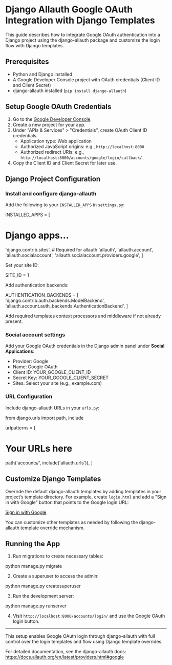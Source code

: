 # Django Allauth Google OAuth Integration with Django Templates

This guide describes how to integrate Google OAuth authentication into a Django project using the django-allauth package and customize the login flow with Django templates.

## Prerequisites
- Python and Django installed
- A Google Developer Console project with OAuth credentials (Client ID and Client Secret)
- django-allauth installed (`pip install django-allauth`)

## Setup Google OAuth Credentials
1. Go to the [Google Developer Console](https://console.developers.google.com/).
2. Create a new project for your app.
3. Under "APIs & Services" > "Credentials", create OAuth Client ID credentials.
   - Application type: Web application
   - Authorized JavaScript origins: e.g., `http://localhost:8000`
   - Authorized redirect URIs: e.g., `http://localhost:8000/accounts/google/login/callback/`
4. Copy the Client ID and Client Secret for later use.

## Django Project Configuration

### Install and configure django-allauth

Add the following to your `INSTALLED_APPS` in `settings.py`:

INSTALLED_APPS = [
# Django apps...
'django.contrib.sites', # Required for allauth
'allauth',
'allauth.account',
'allauth.socialaccount',
'allauth.socialaccount.providers.google',
]

Set your site ID:

SITE_ID = 1


Add authentication backends:

AUTHENTICATION_BACKENDS = [
'django.contrib.auth.backends.ModelBackend',
'allauth.account.auth_backends.AuthenticationBackend',
]

Add required templates context processors and middleware if not already present.

### Social account settings

Add your Google OAuth credentials in the Django admin panel under **Social Applications**:
- Provider: Google
- Name: Google OAuth
- Client ID: YOUR_GOOGLE_CLIENT_ID
- Secret Key: YOUR_GOOGLE_CLIENT_SECRET
- Sites: Select your site (e.g., example.com)

### URL Configuration

Include django-allauth URLs in your `urls.py`:

from django.urls import path, include

urlpatterns = [
# Your URLs here
path('accounts/', include('allauth.urls')),
]

## Customize Django Templates

Override the default django-allauth templates by adding templates in your project’s template directory. For example, create `login.html` and add a "Sign in with Google" button that points to the Google login URL:

<a href="{% provider_login_url 'google' %}">Sign in with Google</a>


You can customize other templates as needed by following the django-allauth template override mechanism.

## Running the App

1. Run migrations to create necessary tables:

python manage.py migrate


2. Create a superuser to access the admin:

python manage.py createsuperuser


3. Run the development server:

python manage.py runserver


4. Visit `http://localhost:8000/accounts/login/` and use the Google OAuth login button.

---

This setup enables Google OAuth login through django-allauth with full control over the login templates and flow using Django template overrides.

For detailed documentation, see the django-allauth docs: https://docs.allauth.org/en/latest/providers.html#google